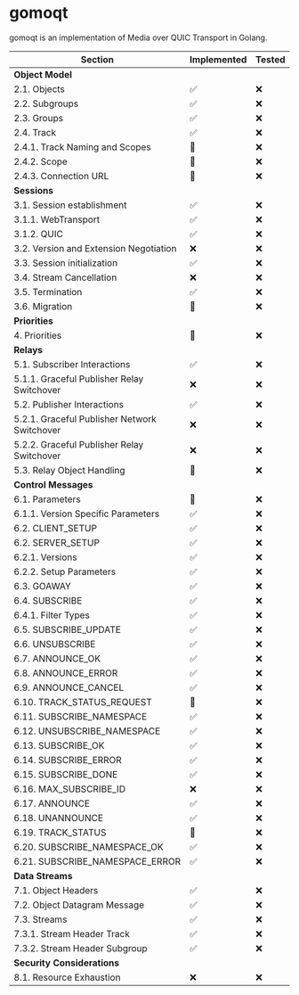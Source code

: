 # gomoqt  
gomoqt is an implementation of Media over QUIC Transport in Golang.


| Section                                      | Implemented        | Tested     |
| -------------------------------------------- | ------------------ | ---------- |
| **Object Model**                             |                    |            |
| 2.1. Objects                                 | :white_check_mark: | :x:        |
| 2.2. Subgroups                               | :white_check_mark: | :x:        |
| 2.3. Groups                                  | :white_check_mark: | :x:        |
| 2.4. Track                                   | :white_check_mark: | :x:        |
| 2.4.1. Track Naming and Scopes               | :construction:     | :x:        |
| 2.4.2. Scope                                 | :construction:     | :x:        |
| 2.4.3. Connection URL                        | :construction:     | :x:        |
| **Sessions**                                 |                    |            |
| 3.1. Session establishment                   | :white_check_mark: | :x:        |
| 3.1.1. WebTransport                          | :white_check_mark: | :x:        |
| 3.1.2. QUIC                                  | :white_check_mark: | :x:        |
| 3.2. Version and Extension Negotiation       | :x:                | :x:        |
| 3.3. Session initialization                  | :white_check_mark: | :x:        |
| 3.4. Stream Cancellation                     | :x:                | :x:        |
| 3.5. Termination                             | :white_check_mark: | :x:        |
| 3.6. Migration                               | :construction:     | :x:        |
| **Priorities**                               |                    |            |
| 4. Priorities                                | :construction:     | :x:        |
| **Relays**                                   |                    |            |
| 5.1. Subscriber Interactions                 | :white_check_mark: | :x:        |
| 5.1.1. Graceful Publisher Relay Switchover   | :x:                | :x:        |
| 5.2. Publisher Interactions                  | :white_check_mark: | :x:        |
| 5.2.1. Graceful Publisher Network Switchover | :x:                | :x:        |
| 5.2.2. Graceful Publisher Relay Switchover   | :x:                | :x:        |
| 5.3. Relay Object Handling                   | :construction:     | :x:        |
| **Control Messages**                         |                    |            |
| 6.1. Parameters                              | :construction:     | :x:        |
| 6.1.1. Version Specific Parameters           | :white_check_mark: | :x:        |
| 6.2. CLIENT_SETUP                            | :white_check_mark: | :x:        |
| 6.2. SERVER_SETUP                            | :white_check_mark: | :x:        |
| 6.2.1. Versions                              | :white_check_mark: | :x:        |
| 6.2.2. Setup Parameters                      | :white_check_mark: | :x:        |
| 6.3. GOAWAY                                  | :white_check_mark: | :x:        |
| 6.4. SUBSCRIBE                               | :white_check_mark: | :x:        |
| 6.4.1. Filter Types                          | :white_check_mark: | :x:        |
| 6.5. SUBSCRIBE_UPDATE                        | :white_check_mark: | :x:        |
| 6.6. UNSUBSCRIBE                             | :white_check_mark: | :x:        |
| 6.7. ANNOUNCE_OK                             | :white_check_mark: | :x:        |
| 6.8. ANNOUNCE_ERROR                          | :white_check_mark: | :x:        |
| 6.9. ANNOUNCE_CANCEL                         | :white_check_mark: | :x:        |
| 6.10. TRACK_STATUS_REQUEST                   | :construction:     | :x:        |
| 6.11. SUBSCRIBE_NAMESPACE                    | :white_check_mark: | :x:        |
| 6.12. UNSUBSCRIBE_NAMESPACE                  | :white_check_mark: | :x:        |
| 6.13. SUBSCRIBE_OK                           | :white_check_mark: | :x:        |
| 6.14. SUBSCRIBE_ERROR                        | :white_check_mark: | :x:        |
| 6.15. SUBSCRIBE_DONE                         | :white_check_mark: | :x:        |
| 6.16. MAX_SUBSCRIBE_ID                       | :x:                | :x:        |
| 6.17. ANNOUNCE                               | :white_check_mark: | :x:        |
| 6.18. UNANNOUNCE                             | :white_check_mark: | :x:        |
| 6.19. TRACK_STATUS                           | :construction:     | :x:        |
| 6.20. SUBSCRIBE_NAMESPACE_OK                 | :white_check_mark: | :x:        |
| 6.21. SUBSCRIBE_NAMESPACE_ERROR              | :white_check_mark: | :x:        |
| **Data Streams**                             |                    |            |
| 7.1. Object Headers                          | :white_check_mark: | :x:        |
| 7.2. Object Datagram Message                 | :white_check_mark: | :x:        |
| 7.3. Streams                                 | :white_check_mark: | :x:        |
| 7.3.1. Stream Header Track                   | :white_check_mark: | :x:        |
| 7.3.2. Stream Header Subgroup                | :white_check_mark: | :x:        |
| **Security Considerations**                  |                    |            |
| 8.1. Resource Exhaustion                     | :x:                | :x:        |
